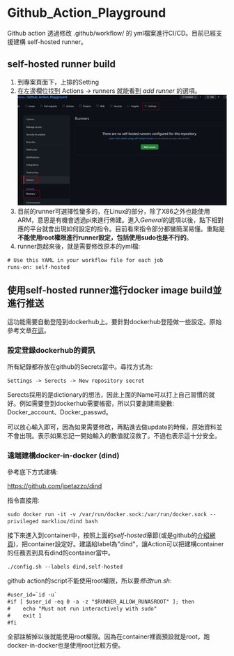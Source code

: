 Github_Action_Playground
==
Github action 透過修改 .github/workflow/ 的 yml檔案進行CI/CD。目前已經支援建構 self-hosted runner。
## self-hosted runner build
1. 到專案頁面下，上排的Setting 
2. 在左邊欄位找到 Actions -> runners 就能看到 *add runner* 的選項。
![setting](https://github.com/markliou/Github_Action_Playground/blob/main/pics/setting.jpg?raw=true) 
3. 目前的runner可選擇性蠻多的，在Linux的部分，除了X86之外也能使用ARM，意思是有機會透過pi來進行佈建。進入*General*的選項以後，點下相對應的平台就會出現如何設定的指令。目前看來指令部分都蠻簡潔易懂。重點是**不能使用root權限進行runner設定，包括使用sudo也是不行的**。
4. runner跑起來後，就是需要修改原本的yml檔:
```
# Use this YAML in your workflow file for each job
runs-on: self-hosted
```

## 使用self-hosted runner進行docker image build並進行推送
這功能需要自動登陸到dockerhub上。要針對dockerhub登陸做一些設定。原始參考文章[在這](https://medium.com/platformer-blog/lets-publish-a-docker-image-to-docker-hub-using-a-github-action-f0b17e5cceb3)。
### 設定登錄dockerhub的資訊
所有紀錄都存放在github的Secrets當中。尋找方式為:
```
Settings -> Serects -> New repository secret
```
Serects採用的是dictionary的想法，因此上面的Name可以打上自己習慣的就好。例如需要登到dockerhub需要帳密，所以只要創建兩變數: Docker_account、Docker_passwd。<p>
可以放心輸入即可，因為如果需要修改，再點進去做update的時候，原始資料並不會出現。表示如果忘記一開始輸入的數值就沒救了。不過也表示這十分安全。
### 遠端建構docker-in-docker (dind)
參考底下方式建構:<p>
https://github.com/jpetazzo/dind<p>
指令直接用:
```shell
sudo docker run -it -v /var/run/docker.sock:/var/run/docker.sock --privileged markliou/dind bash
```
接下來進入到container中，按照上面的*self-hosted*章節(或是github的[介紹網頁](https://github.com/markliou/Github_Action_Playground/settings/actions/runners/new?arch=x64&os=linux))，把container設定好。建議給label為"dind"，讓Action可以把建構container的任務丟到具有dind的container當中。
```shell
./config.sh --labels dind,self-hosted
```
github action的script不能使用root權限，所以要*修改run.sh*:
```shell
#user_id=`id -u`
#if [ $user_id -eq 0 -a -z "$RUNNER_ALLOW_RUNASROOT" ]; then
#    echo "Must not run interactively with sudo"
#    exit 1
#fi
```
全部註解掉以後就能使用root權限。因為在container裡面預設就是root，跑docker-in-docker也是使用root比較方便。